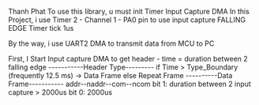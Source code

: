 
Thanh Phat
To use this library, u must init Timer Input Capture DMA
In this Project, i use Timer 2 - Channel 1 - PA0 pin to use input capture FALLING EDGE
Timer tick 1us

By the way, i use UART2 DMA to transmit data from MCU to PC

First, I Start Input capture DMA to get header - time = duration between 2 falling edge
-----------Header Type---------
if Time > Type_Boundary (frequently 12.5 ms) -> Data Frame
else                                            Repeat Frame
----------Data Frame-----------
    addr--naddr--com--ncom
		bit 1: duration between 2 input capture > 2000us
		bit 0:                                    2000us
